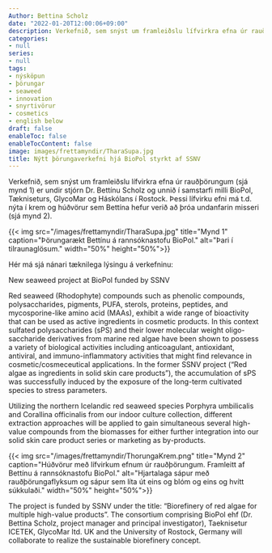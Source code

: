 ```yaml
---
Author: Bettina Scholz
date: "2022-01-20T12:00:06+09:00"
description: Verkefnið, sem snýst um framleiðslu lífvirkra efna úr rauðþörungum (sjá mynd 1) er undir stjórn Dr. Bettínu Scholz og unnið í samstarfi milli BioPol, Tækniseturs, GlycoMar og Háskólans í Rostock...
categories:
- null
series:
- null
tags:
- nýsköpun
- þörungar
- seaweed 
- innovation
- snyrtivörur
- cosmetics
- english below
draft: false
enableToc: false
enableTocContent: false
image: images/frettamyndir/TharaSupa.jpg
title: Nýtt þörungaverkefni hjá BioPol styrkt af SSNV
---
```


Verkefnið, sem snýst um framleiðslu lífvirkra efna úr rauðþörungum (sjá mynd 1) er undir stjórn Dr. Bettínu Scholz og unnið í samstarfi milli BioPol, Tækniseturs, GlycoMar og Háskólans í Rostock. Þessi lífvirku efni má t.d. nýta í krem og húðvörur sem Bettína hefur verið að þróa undanfarin misseri (sjá mynd 2).

{{< img src="/images/frettamyndir/TharaSupa.jpg" title="Mynd 1" caption="Þörungarækt Bettínu á rannsóknastofu BioPol." alt="Þari í tilraunaglösum." width="50%" height="50%">}}


Hér má sjá nánari tæknilega lýsingu á verkefninu:

New seaweed project at BioPol funded by SSNV

Red seaweed (Rhodophyte) compounds such as phenolic compounds, polysaccharides, pigments, PUFA, sterols, proteins, peptides, and mycosporine-like amino acid (MAAs), exhibit a wide range of bioactivity that can be used as active ingredients in cosmetic products. In this context sulfated polysaccharides (sPS) and their lower molecular weight oligo-saccharide derivatives from marine red algae have been shown to possess a variety of biological activities including anticoagulant, antioxidant, antiviral, and immuno-inflammatory activities that might find relevance in cosmetic/cosmeceutical applications. In the former SSNV project (“Red algae as ingredients in solid skin care products”), the accumulation of sPS was successfully induced by the exposure of the long-term cultivated species to stress parameters.

Utilizing the northern Icelandic red seaweed species Porphyra umbilicalis and Corallina officinalis from our indoor culture collection, different extraction approaches will be applied to gain simultaneous several high-value compounds from the biomasses for either further integration into our solid skin care product series or marketing as by-products.

{{< img src="/images/frettamyndir/ThorungaKrem.png" title="Mynd 2" caption="Húðvörur með lífvirkum efnum úr rauðþörungum. Framleitt af Bettínu á rannsóknastofu BioPol." alt="Hjartalaga sápur með rauðþörungaflyksum og sápur sem líta út eins og blóm og eins og hvítt súkkulaði." width="50%" height="50%">}}

The project is funded by SSNV under the title: “Biorefinery of red algae for multiple high-value products”. The consortium comprising BioPol ehf (Dr. Bettina Scholz, project manager and principal investigator), Taeknisetur ICETEK, GlycoMar ltd. UK and the University of Rostock, Germany will collaborate to realize the sustainable biorefinery concept.

